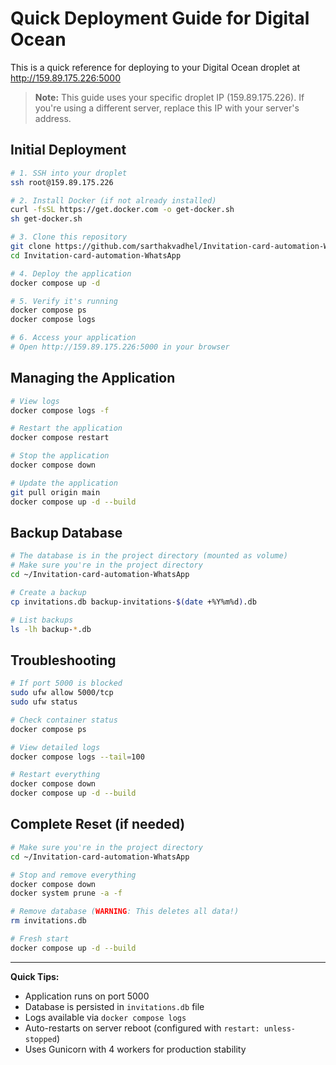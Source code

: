 # Quick Deployment Guide for Digital Ocean

This is a quick reference for deploying to your Digital Ocean droplet at http://159.89.175.226:5000

> **Note:** This guide uses your specific droplet IP (159.89.175.226). If you're using a different server, replace this IP with your server's address.

## Initial Deployment

```bash
# 1. SSH into your droplet
ssh root@159.89.175.226

# 2. Install Docker (if not already installed)
curl -fsSL https://get.docker.com -o get-docker.sh
sh get-docker.sh

# 3. Clone this repository
git clone https://github.com/sarthakvadhel/Invitation-card-automation-WhatsApp.git
cd Invitation-card-automation-WhatsApp

# 4. Deploy the application
docker compose up -d

# 5. Verify it's running
docker compose ps
docker compose logs

# 6. Access your application
# Open http://159.89.175.226:5000 in your browser
```

## Managing the Application

```bash
# View logs
docker compose logs -f

# Restart the application
docker compose restart

# Stop the application
docker compose down

# Update the application
git pull origin main
docker compose up -d --build
```

## Backup Database

```bash
# The database is in the project directory (mounted as volume)
# Make sure you're in the project directory
cd ~/Invitation-card-automation-WhatsApp

# Create a backup
cp invitations.db backup-invitations-$(date +%Y%m%d).db

# List backups
ls -lh backup-*.db
```

## Troubleshooting

```bash
# If port 5000 is blocked
sudo ufw allow 5000/tcp
sudo ufw status

# Check container status
docker compose ps

# View detailed logs
docker compose logs --tail=100

# Restart everything
docker compose down
docker compose up -d --build
```

## Complete Reset (if needed)

```bash
# Make sure you're in the project directory
cd ~/Invitation-card-automation-WhatsApp

# Stop and remove everything
docker compose down
docker system prune -a -f

# Remove database (WARNING: This deletes all data!)
rm invitations.db

# Fresh start
docker compose up -d --build
```

---

**Quick Tips:**
- Application runs on port 5000
- Database is persisted in `invitations.db` file
- Logs available via `docker compose logs`
- Auto-restarts on server reboot (configured with `restart: unless-stopped`)
- Uses Gunicorn with 4 workers for production stability
